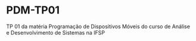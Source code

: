 # PDM-TP01
TP 01 da matéria Programação de Dispositivos Móveis do curso de Análise e Desenvolvimento de Sistemas na IFSP
